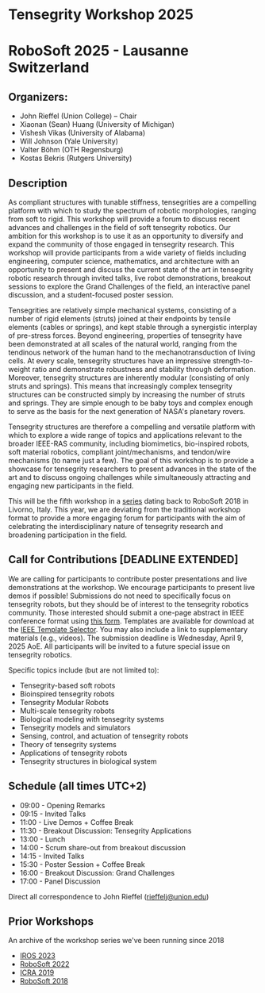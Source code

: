 #  Tensegrity Workshop 2025



# RoboSoft 2025 - Lausanne Switzerland 

 

## Organizers:

* John Rieffel (Union College) – Chair
* Xiaonan (Sean) Huang (University of Michigan)
* Vishesh Vikas (University of Alabama)
* Will Johnson (Yale University)
* Valter Böhm (OTH Regensburg)
* Kostas Bekris (Rutgers University)


## Description 
As compliant structures with tunable stiffness, tensegrities are a compelling platform with which to study the spectrum of robotic morphologies, ranging from soft to rigid. This workshop will provide a forum to discuss recent advances and challenges in the field of soft tensegrity robotics.  Our ambition for this workshop is to use it as an opportunity to diversify and expand the community of those engaged in tensegrity research.   This workshop will provide participants from a wide variety of fields including engineering, computer science, mathematics, and architecture with an opportunity to present and discuss the current state of the art in tensegrity robotic research through invited talks, live robot demonstrations, breakout sessions to explore the Grand Challenges of the field, an interactive panel discussion, and a student-focused poster session. 

Tensegrities are relatively simple mechanical systems, consisting of a number of rigid elements (struts) joined at their endpoints by tensile elements (cables or springs), and kept stable through a synergistic interplay of pre-stress forces.  Beyond engineering, properties of tensegrity have been demonstrated at all scales of the natural world, ranging from the tendinous network of the human hand to the mechanotransduction of living cells.  At every scale, tensegrity structures have an impressive strength-to-weight ratio and demonstrate robustness and stability through deformation.  Moreover, tensegrity structures are inherently modular (consisting of only struts and springs).  This means that increasingly complex tensegrity structures can be constructed simply by increasing the number of struts and springs.   They are simple enough to be baby toys and complex enough to serve as the basis for the next generation of NASA's planetary rovers.

Tensegrity structures are therefore a compelling and versatile platform with which to explore a wide range of topics and applications relevant to the broader IEEE-RAS community, including biomimetics, bio-inspired robots, soft material robotics, compliant joint/mechanisms, and tendon/wire mechanisms (to name just a few). The goal of this workshop is to provide a showcase for tensegrity researchers to present advances in the state of the art and to discuss ongoing challenges while simultaneously attracting and engaging new participants in the field.

This will be the fifth workshop in a [series](https://tensegrity-robotics.github.io/prior_workshops) dating back to RoboSoft 2018 in Livorno, Italy.  This year, we are deviating from the traditional workshop  format to provide a more engaging forum for participants with the aim of  celebrating the interdisciplinary nature of tensegrity research and broadening participation in the field.

## Call for Contributions \[DEADLINE EXTENDED\]

We are calling for participants to contribute poster presentations and live demonstrations at the workshop. We encourage participants to present live demos if possible! Submissions do not need to specifically focus on tensegrity robots, but they should be of interest to the tensegrity robotics community. Those interested should submit a one-page abstract in IEEE conference format using [this form](https://forms.gle/uktxD1Uq1vh1HaVz6). Templates are available for download at the [IEEE Template Selector](https://template-selector.ieee.org/). You may also include a link to supplementary materials (e.g., videos). The submission deadline is Wednesday, April 9, 2025 AoE.  All participants will be invited to a future special issue on tensegrity robotics.

Specific topics include (but are not limited to):

* Tensegrity-based soft robots
* Bioinspired tensegrity robots
* Tensegrity Modular Robots
* Multi-scale tensegrity robots
* Biological modeling with tensegrity systems
* Tensegrity models and simulators
* Sensing, control, and actuation of tensegrity robots
* Theory of tensegrity systems
* Applications of tensegrity robots
* Tensegrity structures in biological system

## Schedule (all times UTC+2)

* 09:00 - Opening Remarks
* 09:15 - Invited Talks
* 11:00 - Live Demos + Coffee Break
* 11:30 - Breakout Discussion: Tensegrity Applications
* 13:00 - Lunch
* 14:00 - Scrum share-out from breakout discussion
* 14:15 - Invited Talks 
* 15:30 - Poster Session + Coffee Break
* 16:00 - Breakout Discussion: Grand Challenges
* 17:00 - Panel Discussion

Direct all correspondence to John Rieffel (rieffelj@union.edu)

## Prior Workshops

An archive of the workshop series we've been running since 2018

* [IROS 2023](https://www.eng.yale.edu/faboratory/tensegrityworkshop/)
* [RoboSoft 2022](https://muse.union.edu/tensegrity/)
* [ICRA 2019](https://muse.union.edu/tensegrity/icra-2019/)
* [RoboSoft 2018](https://muse.union.edu/robosoft-tensegrity-workshop/)